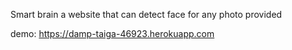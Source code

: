 Smart brain
a website that can detect face for any photo provided

demo: https://damp-taiga-46923.herokuapp.com

